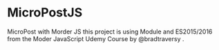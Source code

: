 # MicroPostJS

MicroPost with Morder JS this project is using Module and ES2015/2016 from the Moder JavaScript Udemy Course by @bradtraversy .
